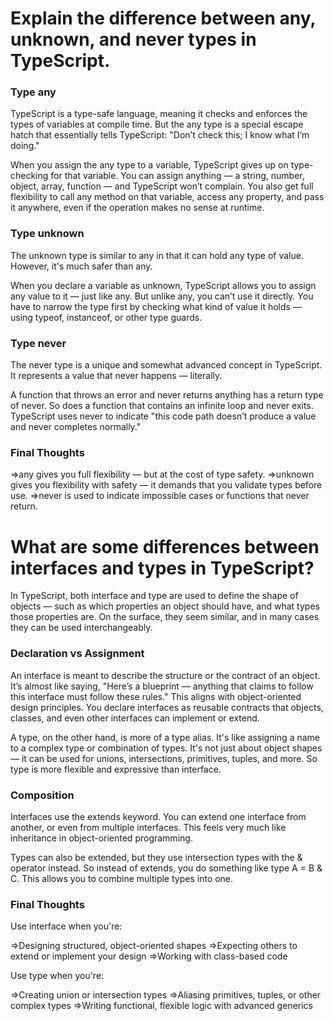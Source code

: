 <h1>Explain the difference between any, unknown, and never types in TypeScript.</h1>
<h3>Type any</h3>
TypeScript is a type-safe language, meaning it checks and enforces the types of variables at compile time. But the any type is a special escape hatch that essentially tells TypeScript: "Don’t check this; I know what I’m doing."

When you assign the any type to a variable, TypeScript gives up on type-checking for that variable. You can assign anything — a string, number, object, array, function — and TypeScript won’t complain. You also get full flexibility to call any method on that variable, access any property, and pass it anywhere, even if the operation makes no sense at runtime.

<h3> Type unknown</h3>
The unknown type is similar to any in that it can hold any type of value. However, it's much safer than any.

When you declare a variable as unknown, TypeScript allows you to assign any value to it — just like any. But unlike any, you can’t use it directly. You have to narrow the type first by checking what kind of value it holds — using typeof, instanceof, or other type guards.

<h3> Type never</h3>
The never type is a unique and somewhat advanced concept in TypeScript. It represents a value that never happens — literally.

A function that throws an error and never returns anything has a return type of never. So does a function that contains an infinite loop and never exits. TypeScript uses never to indicate "this code path doesn’t produce a value and never completes normally."
<h3>Final Thoughts</h3>
=>any gives you full flexibility — but at the cost of type safety.
=>unknown gives you flexibility with safety — it demands that you validate types before use.
=>never is used to indicate impossible cases or functions that never return.


<h1>What are some differences between interfaces and types in TypeScript?</h1>
In TypeScript, both interface and type are used to define the shape of objects — such as which properties an object should have, and what types those properties are. On the surface, they seem similar, and in many cases they can be used interchangeably.
<h3>Declaration vs Assignment</h3>
An interface is meant to describe the structure or the contract of an object. It’s almost like saying, "Here’s a blueprint — anything that claims to follow this interface must follow these rules." This aligns with object-oriented design principles. You declare interfaces as reusable contracts that objects, classes, and even other interfaces can implement or extend.

A type, on the other hand, is more of a type alias. It's like assigning a name to a complex type or combination of types. It's not just about object shapes — it can be used for unions, intersections, primitives, tuples, and more. So type is more flexible and expressive than interface.
<h3>Composition</h3>
Interfaces use the extends keyword. You can extend one interface from another, or even from multiple interfaces. This feels very much like inheritance in object-oriented programming.

Types can also be extended, but they use intersection types with the & operator instead. So instead of extends, you do something like type A = B & C. This allows you to combine multiple types into one.
<h3> Final Thoughts</h3>
Use interface when you're:

=>Designing structured, object-oriented shapes
=>Expecting others to extend or implement your design
=>Working with class-based code

Use type when you're:

=>Creating union or intersection types
=>Aliasing primitives, tuples, or other complex types
=>Writing functional, flexible logic with advanced generics

